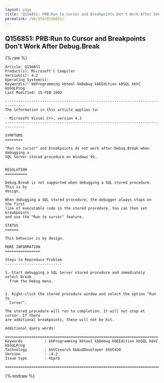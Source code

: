 ```yaml
---
layout: page
title: "Q156851: PRB:Run to Cursor and Breakpoints Don't Work After Debug.Break"
permalink: /kb/156/Q156851/
---
```


## Q156851: PRB:Run to Cursor and Breakpoints Don't Work After Debug.Break

{% raw %}

	Article: Q156851
	Product(s): Microsoft C Compiler
	Version(s): 4.2
	Operating System(s): 
	Keyword(s): kbProgramming kbtool kbDebug kbEEdition kbSQL kbVC kbSQLProg
	Last Modified: 15-FEB-2002
	
	-------------------------------------------------------------------------------
	The information in this article applies to:
	
	- Microsoft Visual C++, version 4.2 
	-------------------------------------------------------------------------------
	
	SYMPTOMS
	========
	
	"Run to cursor" and breakpoints do not work after Debug.Break when debugging a
	SQL Server stored procedure on Windows 95.
	
	
	RESOLUTION
	==========
	
	Debug.Break is not supported when debugging a SQL stored procedure. This is by
	design.
	
	When debugging a SQL stored procedure, the debugger always stops on the first
	line of executable code in the stored procedure. You can then set breakpoints
	and use the "Run to cursor" feature.
	
	STATUS
	======
	
	This behavior is by design.
	
	MORE INFORMATION
	================
	
	Steps to Reproduce Problem
	--------------------------
	
	1. Start debugging a SQL Server stored procedure and immediately select Break
	  from the Debug menu.
	
	
	2. Right-click the stored procedure window and select the option "Run to
	  Cursor".
	
	The stored procedure will run to completion. It will not stop at cursor. If there
	are additional breakpoints, these will not be hit.
	
	Additional query words:
	
	======================================================================
	Keywords          : kbProgramming kbtool kbDebug kbEEdition kbSQL kbVC kbSQLProg 
	Technology        : kbVCsearch kbAudDeveloper kbVC420
	Version           : :4.2
	Issue type        : kbprb
	
	=============================================================================
	

{% endraw %}
